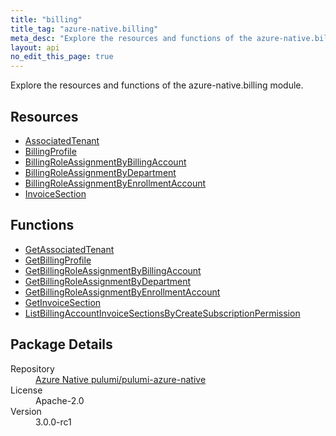 ```yaml
---
title: "billing"
title_tag: "azure-native.billing"
meta_desc: "Explore the resources and functions of the azure-native.billing module."
layout: api
no_edit_this_page: true
---
```


<!-- WARNING: this file was generated by Pulumi Docs Generator. -->
<!-- Do not edit by hand unless you're certain you know what you are doing! -->

Explore the resources and functions of the azure-native.billing module.

<h2 id="resources">Resources</h2>
<ul class="api">
    <li><a href="associatedtenant/" title="AssociatedTenant">AssociatedTenant</a></li>
    <li><a href="billingprofile/" title="BillingProfile">BillingProfile</a></li>
    <li><a href="billingroleassignmentbybillingaccount/" title="BillingRoleAssignmentByBillingAccount">BillingRoleAssignmentByBillingAccount</a></li>
    <li><a href="billingroleassignmentbydepartment/" title="BillingRoleAssignmentByDepartment">BillingRoleAssignmentByDepartment</a></li>
    <li><a href="billingroleassignmentbyenrollmentaccount/" title="BillingRoleAssignmentByEnrollmentAccount">BillingRoleAssignmentByEnrollmentAccount</a></li>
    <li><a href="invoicesection/" title="InvoiceSection">InvoiceSection</a></li>
</ul>

<h2 id="functions">Functions</h2>
<ul class="api">
    <li><a href="getassociatedtenant/" title="GetAssociatedTenant">GetAssociatedTenant</a></li>
    <li><a href="getbillingprofile/" title="GetBillingProfile">GetBillingProfile</a></li>
    <li><a href="getbillingroleassignmentbybillingaccount/" title="GetBillingRoleAssignmentByBillingAccount">GetBillingRoleAssignmentByBillingAccount</a></li>
    <li><a href="getbillingroleassignmentbydepartment/" title="GetBillingRoleAssignmentByDepartment">GetBillingRoleAssignmentByDepartment</a></li>
    <li><a href="getbillingroleassignmentbyenrollmentaccount/" title="GetBillingRoleAssignmentByEnrollmentAccount">GetBillingRoleAssignmentByEnrollmentAccount</a></li>
    <li><a href="getinvoicesection/" title="GetInvoiceSection">GetInvoiceSection</a></li>
    <li><a href="listbillingaccountinvoicesectionsbycreatesubscriptionpermission/" title="ListBillingAccountInvoiceSectionsByCreateSubscriptionPermission">ListBillingAccountInvoiceSectionsByCreateSubscriptionPermission</a></li>
</ul>

<h2 id="package-details">Package Details</h2>
<dl class="package-details">
	<dt>Repository</dt>
	<dd><a href="https://github.com/pulumi/pulumi-azure-native">Azure Native pulumi/pulumi-azure-native</a></dd>
	<dt>License</dt>
	<dd>Apache-2.0</dd>
	<dt>Version</dt>
	<dd>3.0.0-rc1</dd>
</dl>

